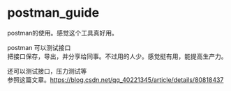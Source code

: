 # postman_guide
postman的使用。感觉这个工具真好用。


postman 可以测试接口  
把接口保存，导出，并分享给同事。不过用的人少。感觉挺有用，能提高生产力。  

还可以测试接口，压力测试等  
参照这篇文章。https://blog.csdn.net/qq_40221345/article/details/80818437
